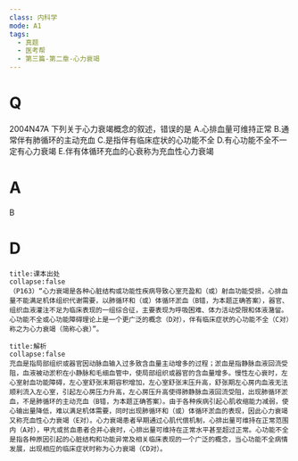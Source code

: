 ```yaml
---
class: 内科学
mode: A1
tags:
  - 真题
  - 医考帮
  - 第三篇-第二章-心力衰竭
---
```


# Q
2004N47A 下列关于心力衰竭概念的叙述，错误的是
A.心排血量可维持正常
B.通常伴有肺循环的主动充血
C.是指伴有临床症状的心功能不全
D.有心功能不全不一定有心力衰竭
E.伴有体循环充血的心衰称为充血性心力衰竭

# A
B
# D
```ad-note
title:课本出处
collapse:false
（P163）“心力衰竭是各种心脏结构或功能性疾病导致心室充盈和（或）射血功能受损，心排血量不能满足机体组织代谢需要，以肺循环和（或）体循环淤血（B错，为本题正确答案），器官、组织血液灌注不足为临床表现的一组综合征，主要表现为呼吸困难、体力活动受限和体液潴留。心功能不全或心功能障碍理论上是一个更广泛的概念（D对），伴有临床症状的心功能不全（C对）称之为心力衰竭（简称心衰）”。
```

```ad-summary
title:解析
collapse:false
充血是指局部组织或器官因动脉血输入过多致含血量主动增多的过程；淤血是指静脉血液回流受阻，血液被动淤积在小静脉和毛细血管中，使局部组织或器官的含血量增多。慢性左心衰时，左心室射血功能障碍，左心室舒张末期容积增加，左心室舒张末压升高，舒张期左心房内血液无法顺利流入左心室，引起左心房压力升高，左心房压升高使得肺静脉血液回流受阻，出现肺循环淤血，不是肺循环的主动充血（B错，为本题正确答案）。由于各种疾病引起心肌收缩能力减弱，使心输出量降低，难以满足机体需要，同时出现肺循环和（或）体循环淤血的表现，因此心力衰竭又称充血性心力衰竭（E对）。心力衰竭患者早期通过心肌代偿机制，心排出量可维持在正常范围内（A对），甲亢或贫血患者合并心衰时，心排出量可维持在正常水平甚至超过正常。心功能不全是指各种原因引起的心脏结构和功能异常及相关临床表现的一个广泛的概念，当心功能不全病情发展，出现相应的临床症状时称为心力衰竭（CD对）。
```

